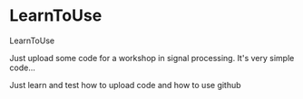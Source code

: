 # LearnToUse
LearnToUse

Just upload some code for a workshop in signal processing.
It's very simple code...

Just learn and test how to upload code and how to use github
